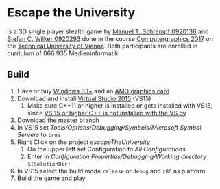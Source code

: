 # Escape the University
is a 3D single player stealth game by [Manuel T. Schrempf 0920136](mailto:e0920136@student.tuwien.ac.at) and [Stefan C. Wilker
0920293](mailto:e0920293@student.tuwien.ac.at) done in the course [Computergraphics 2017](https://tiss.tuwien.ac.at/course/educationDetails.xhtml?windowId=9cd&semester=2017S&courseNr=186831) on the [Technical University of Vienna](http://www.tuwien.ac.at/en/tuwien_home/). Both participants are enrolled in curriulum of 066 935 Medieninformatik.

## Build
1. Have or buy [Windows 8.1+](https://www.microsoft.com/en-us/windows) and an [AMD graphics card](https://www.amd.com/en)
2. Download and install [Virtual Studio 2015](https://www.visualstudio.com/) (VS15)
    1. Make sure C++11 or higher is installed or gets installed with VS15, since [VS 15 or higher C++ is not installed with the VS by](https://blogs.msdn.microsoft.com/vcblog/2015/07/24/setup-changes-in-visual-studio-2015-affecting-c-developers/)
3. Download the [master branch](https://github.com/ManuelTS/cgue17-escapeTheUniversity.git)
4. In VS15 set _Tools/Options/Debugging/Symbols/Microsoft Symbol Servers_ to `true`
5. Right Click on the project _escapeTheUniversity_
    1. On the upper left set Configuration to _All Configurations_
    1. Enter in _Configuration Properties/Debugging/Working directory_ `$(SolutionDir)`
6. In VS15 select the build mode `release` or `debug` and `x86` as platform
7. Build the game and play
